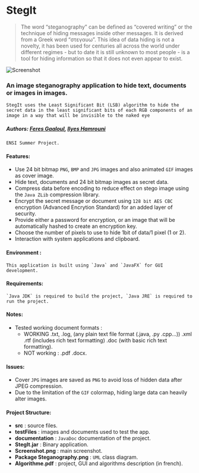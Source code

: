 # StegIt

> The word “steganography” can be defined as “covered writing” or the technique of hiding messages inside other messages. It is derived from a Greek word “στεγαυω”. This idea of data hiding is not a novelty, it has been used for centuries all across the world under different regimes - but to date it is still unknown to most people - is a tool for hiding information so that it does not even appear to exist.

![Screenshot](https://github.com/feresg/java-steganography/raw/master/Screenshot.png)

### An image steganography application to hide text, documents or images in images.
    StegIt uses the Least Significant Bit (LSB) algorithm to hide the secret data in the least significant bits of each RGB components of an image in a way that will be invisible to the naked eye
    
##### Authors: [Feres Gaaloul](https://github.com/feresg), [Ilyes Hamrouni](https://github.com/ilyes-hamrouni)
    ENSI Summer Project.

#### Features:
- Use 24 bit bitmap  `PNG`, `BMP`  and `JPG`  images and also animated `GIF` images as cover image.
- Hide text, documents and 24 bit bitmap images as secret data.
- Compress data before encoding to reduce effect on stego image using  the `Java ZLib` compression library.
- Encrypt the secret message or document using `128 bit AES CBC` encryption (Advanced Encrytion Standard) for an added layer of security.
- Provide either a password for encryption, or an image that will be automatically hashed to create an encryption key.
- Choose the number of pixels to use to hide 1bit of data/1 pixel (1 or 2).
- Interaction with system applications and clipboard.

#### Environment :
    This application is built using `Java` and `JavaFX` for GUI development.

#### Requirements:
    `Java JDK` is required to build the project, `Java JRE` is required to run the project.

#### Notes:
  - Tested working document formats :
      - WORKING .txt, .log, (any plain text file format (.java, .py .cpp...)) .xml .rtf (includes rich text formatting) .doc (with basic rich text formatting).
      - NOT working : .pdf .docx.
      
#### Issues:
  - Cover `JPG` images are saved as `PNG` to avoid loss of hidden data after JPEG compression.
  - Due to the limitation of the `GIF` colormap, hiding large data can heavily alter images.
  
  #### Project Structure:
  - __src__ : source files.
  - __testFiles__ : images and documents used to test the app.
  - __documentation__ : `JavaDoc` documentation of the project.
  - __StegIt.jar__ : Binary application.
  - __Screenshot.png__ : main screenshot.
  - __Package Steganography.png__ : `UML` class diagram.
  - __Algorithme.pdf__ : project, GUI and algorithms description (in french).


